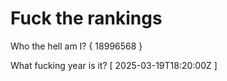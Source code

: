 # Fuck the rankings

Who the hell am I?
{ 18996568 }

What fucking year is it?
[ 2025-03-19T18:20:00Z ]
